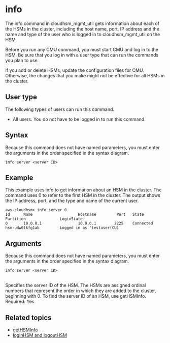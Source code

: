 # info<a name="cloudhsm_mgmt_util-info"></a>

The info command in cloudhsm\_mgmt\_util gets information about each of the HSMs in the cluster, including the host name, port, IP address and the name and type of the user who is logged in to cloudhsm\_mgmt\_util on the HSM\.

Before you run any CMU command, you must start CMU and log in to the HSM\. Be sure that you log in with a user type that can run the commands you plan to use\.

If you add or delete HSMs, update the configuration files for CMU\. Otherwise, the changes that you make might not be effective for all HSMs in the cluster\.

## User type<a name="info-userType"></a>

The following types of users can run this command\.
+ All users\. You do not have to be logged in to run this command\.

## Syntax<a name="info-syntax"></a>

Because this command does not have named parameters, you must enter the arguments in the order specified in the syntax diagram\.

```
info server <server ID>
```

## Example<a name="info-examples"></a>

This example uses info to get information about an HSM in the cluster\. The command uses 0 to refer to the first HSM in the cluster\. The output shows the IP address, port, and the type and name of the current user\.

```
aws-cloudhsm> info server 0
Id      Name                    Hostname         Port   State           Partition               LoginState
0       10.0.0.1                10.0.0.1        2225    Connected       hsm-udw0tkfg1ab         Logged in as 'testuser(CU)'
```

## Arguments<a name="info-params"></a>

Because this command does not have named parameters, you must enter the arguments in the order specified in the syntax diagram\.

```
info server <server ID>
```

**<server id>**  
Specifies the server ID of the HSM\. The HSMs are assigned ordinal numbers that represent the order in which they are added to the cluster, beginning with 0\. To find the server ID of an HSM, use getHSMInfo\.  
Required: Yes

## Related topics<a name="info-seealso"></a>
+ [getHSMInfo](cloudhsm_mgmt_util-getHSMInfo.md)
+ [loginHSM and logoutHSM](cloudhsm_mgmt_util-loginLogout.md)